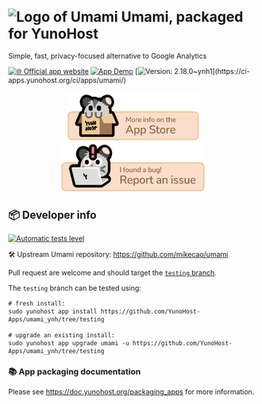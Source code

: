 <!--
N.B.: This README was automatically generated by <https://github.com/YunoHost/apps_tools/blob/main/readme_generator>
It shall NOT be edited by hand.
-->

<h1>
  <img src="https://raw.githubusercontent.com/YunoHost/apps/main/logos/umami.png" width="32px" alt="Logo of Umami">
  Umami, packaged for YunoHost
</h1>

Simple, fast, privacy-focused alternative to Google Analytics

[![🌐 Official app website](https://img.shields.io/badge/Official_app_website-darkgreen?style=for-the-badge)](https://umami.is/)
[![App Demo](https://img.shields.io/badge/App_Demo-blue?style=for-the-badge)](https://app.umami.is/share/8rmHaheU/umami.is)
[![Version: 2.18.0~ynh1](https://img.shields.io/badge/Version-2.18.0~ynh1-rgba(0,150,0,1)?style=for-the-badge)](https://ci-apps.yunohost.org/ci/apps/umami/)

<div align="center">
<a href="https://apps.yunohost.org/app/umami"><img height="100px" src="https://github.com/YunoHost/yunohost-artwork/raw/refs/heads/main/badges/neopossum-badges/badge_more_info_on_the_appstore.svg"/></a>
<a href="https://github.com/YunoHost-Apps/umami_ynh/issues"><img height="100px" src="https://github.com/YunoHost/yunohost-artwork/raw/refs/heads/main/badges/neopossum-badges/badge_report_an_issue.svg"/></a>
</div>

## 📦 Developer info

[![Automatic tests level](https://apps.yunohost.org/badge/cilevel/umami)](https://ci-apps.yunohost.org/ci/apps/umami/)

🛠️ Upstream Umami repository: <https://github.com/mikecao/umami>

Pull request are welcome and should target the [`testing` branch](https://github.com/YunoHost-Apps/umami_ynh/tree/testing).

The `testing` branch can be tested using:
```
# fresh install:
sudo yunohost app install https://github.com/YunoHost-Apps/umami_ynh/tree/testing

# upgrade an existing install:
sudo yunohost app upgrade umami -u https://github.com/YunoHost-Apps/umami_ynh/tree/testing
```

### 📚 App packaging documentation

Please see <https://doc.yunohost.org/packaging_apps> for more information.